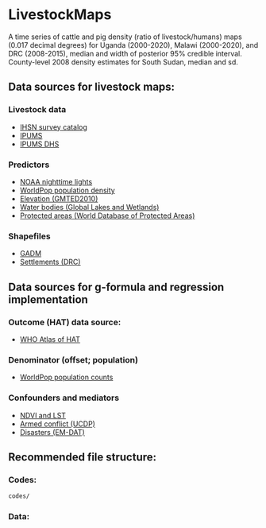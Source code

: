 # LivestockMaps
A time series of cattle and pig density (ratio of livestock/humans) maps (0.017 decimal degrees) for Uganda (2000-2020), Malawi (2000-2020), and DRC (2008-2015), median and width of posterior 95% credible interval. County-level 2008 density estimates for South Sudan, median and sd. 

## Data sources for livestock maps:

### Livestock data
* [IHSN survey catalog](https://catalog.ihsn.org/catalog)
* [IPUMS](https://ipums.org)
* [IPUMS DHS](https://www.idhsdata.org/idhs/)

### Predictors
* [NOAA nighttime lights](https://www.worldpop.org/geodata/listing?id=75)
* [WorldPop population density](https://ngdc.noaa.gov/eog/dmsp/downloadV4composites.html)
* [Elevation (GMTED2010)](https://www.usgs.gov/centers/eros/science/usgs-eros-archive-digital-elevation-global-multi-resolution-terrain-elevation?qt-science_center_objects=0#qt-science_center_objects)
* [Water bodies (Global Lakes and Wetlands)](https://www.worldwildlife.org/pages/global-lakes-and-wetlands-database)
* [Protected areas (World Database of Protected Areas)](https://www.protectedplanet.net/en)

### Shapefiles
* [GADM](https://gadm.org/download_country_v3.html)
* [Settlements (DRC)](https://cod-data.forest-atlas.org/datasets/eaa138a4908b4d1588e6ba3d21ea5698_0/data)

## Data sources for g-formula and regression implementation

### Outcome (HAT) data source:
* [WHO Atlas of HAT](https://www.who.int/trypanosomiasis_african/country/foci_AFRO/en/)

### Denominator (offset; population)
* [WorldPop population counts](https://www.worldpop.org/project/categories?id=3)

### Confounders and mediators
* [NDVI and LST](https://ladsweb.modaps.eosdis.nasa.gov)
* [Armed conflict (UCDP)](https://ucdp.uu.se)
* [Disasters (EM-DAT)](https://www.emdat.be)

## Recommended file structure:
### Codes:
```bash
codes/
```
### Data:

